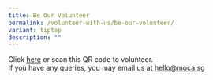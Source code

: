 ```yaml
---
title: Be Our Volunteer
permalink: /volunteer-with-us/be-our-volunteer/
variant: tiptap
description: ""
---
```

<p>Click <a href="https://form.gov.sg/618fdf02ed7a350012407db8" class="link w-rte-editable" rel="noopener noreferrer nofollow" target="_blank">here</a> or scan this
QR&nbsp;code to volunteer.
<br>If you have any queries, you may email us at <a href="https://form.gov.sg/618fdf02ed7a350012407db8" rel="noopener noreferrer nofollow" target="_blank">hello@moca.sg</a>
</p>